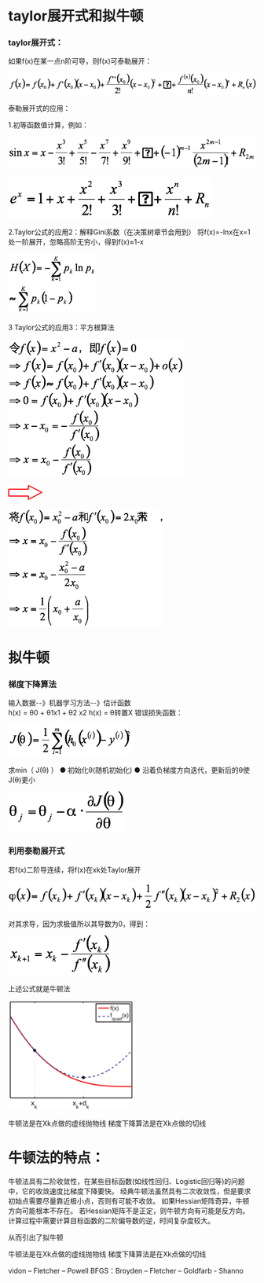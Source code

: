 
# taylor展开式和拟牛顿

### taylor展开式：

如果f(x)在某一点n阶可导，则f(x)可泰勒展开：

![](1.png)

泰勒展开式的应用：

1.初等函数值计算，例如：

![](2.png)

![](3.png)

2.Taylor公式的应用2：解释Gini系数（在决策树章节会用到）
将f(x)=-lnx在x=1处一阶展开，忽略高阶无穷小，得到f(x)≈1-x

![](4.png)

3 Taylor公式的应用3：平方根算法

![](5.png)

![](6.png)

![](7.png)

# 拟牛顿
### 梯度下降算法
输入数据--》机器学习方法--》估计函数  
h(x)  =    θ0      +   θ1x1  + θ2 x2
h(x)  =    θ转置X
错误损失函数：

![](8.png)

求min（ J(θ) ）
  ● 初始化θ(随机初始化)
  ● 沿着负梯度方向迭代，更新后的θ使J(θ)更小

![](9.png)

### 利用泰勒展开式
若f(x)二阶导连续，将f(x)在xk处Taylor展开

![](10.png)

对其求导，因为求极值所以其导数为0，得到：

![](11.png)

上述公式就是牛顿法


![](12.png)


牛顿法是在Xk点做的虚线抛物线
梯度下降算法是在Xk点做的切线

# 牛顿法的特点：
牛顿法具有二阶收敛性，在某些目标函数(如线性回归、Logistic回归等)的问题中，它的收敛速度比梯度下降要快。
经典牛顿法虽然具有二次收敛性，但是要求初始点需要尽量靠近极小点，否则有可能不收敛。
如果Hessian矩阵奇异，牛顿方向可能根本不存在。
若Hessian矩阵不是正定，则牛顿方向有可能是反方向。
计算过程中需要计算目标函数的二阶偏导数的逆，时间复杂度较大。

从而引出了拟牛顿

牛顿法是在Xk点做的虚线抛物线
梯度下降算法是在Xk点做的切线

vidon – Fletcher – Powell
BFGS：Broyden – Fletcher – Goldfarb - Shanno
